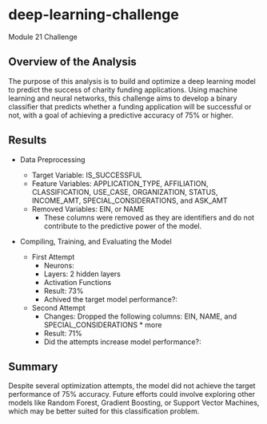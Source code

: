 # deep-learning-challenge
Module 21 Challenge

## Overview of the Analysis

The purpose of this analysis is to build and optimize a deep learning model to predict the success of charity funding applications. Using machine learning and neural networks, this challenge aims to develop a binary classifier that predicts whether a funding application will be successful or not, with a goal of achieving a predictive accuracy of 75% or higher.

## Results
* Data Preprocessing
    * Target Variable: IS_SUCCESSFUL
    * Feature Variables: APPLICATION_TYPE, AFFILIATION, CLASSIFICATION, USE_CASE, ORGANIZATION, STATUS, INCOME_AMT, SPECIAL_CONSIDERATIONS, and ASK_AMT
    * Removed Variables: EIN, or NAME
        * These columns were removed as they are identifiers and do not contribute to the predictive power of the model.
     
  
* Compiling, Training, and Evaluating the Model
    * First Attempt
        * Neurons:
        * Layers: 2 hidden layers
        * Activation Functions
        * Result: 73%
        * Achived the target model performance?: 
    * Second Attempt
        * Changes: Dropped the following columns: EIN, NAME, and SPECIAL_CONSIDERATIONS
              * more 
        * Result: 71%
        * Did the attempts increase model performance?:



## Summary

Despite several optimization attempts, the model did not achieve the target performance of 75% accuracy. Future efforts could involve exploring other models like Random Forest, Gradient Boosting, or Support Vector Machines, which may be better suited for this classification problem.
